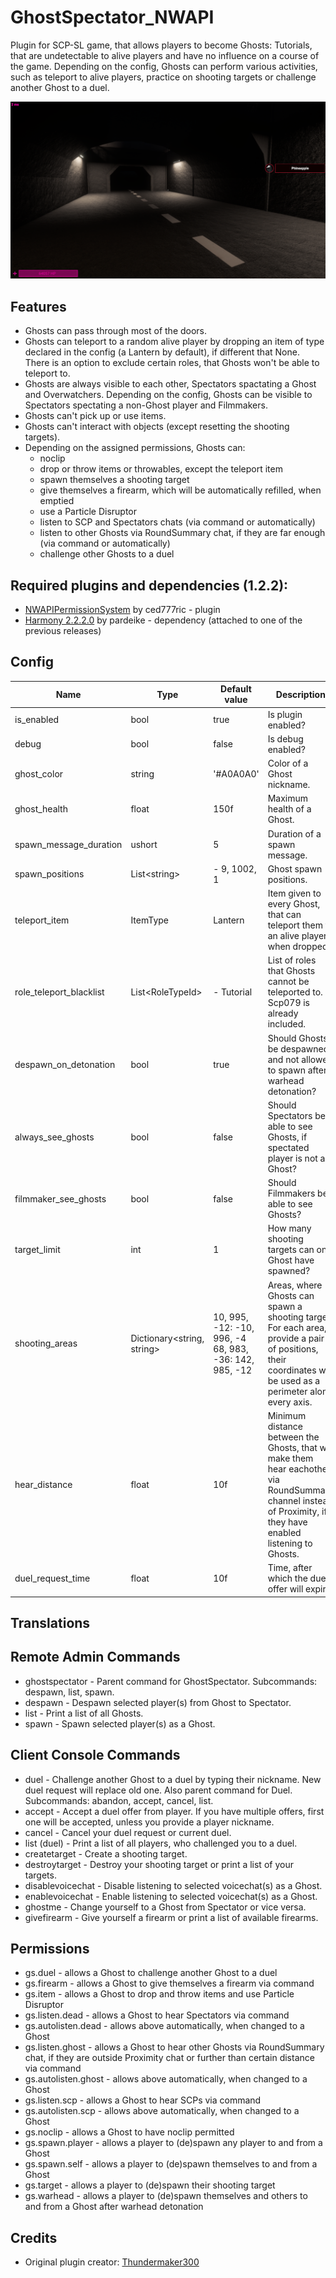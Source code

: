 # GhostSpectator_NWAPI
Plugin for SCP-SL game, that allows players to become Ghosts: Tutorials, that are undetectable to alive players and have no influence on a course of the game. Depending on the config, Ghosts can perform various activities, such as teleport to alive players, practice on shooting targets or challenge another Ghost to a duel.

![Logo](https://github.com/Phineapple18/GhostSpectator_NWPluginAPI/blob/main/Images/GS_Thumbnail.png)

## Features
- Ghosts can pass through most of the doors.
- Ghosts can teleport to a random alive player by dropping an item of type declared in the config (a Lantern by default), if different that None. There is an option to exclude certain roles, that Ghosts won't be able to teleport to.
- Ghosts are always visible to each other, Spectators spactating a Ghost and Overwatchers. Depending on the config, Ghosts can be visible to Spectators spectating a non-Ghost player and Filmmakers.
- Ghosts can't pick up or use items.
- Ghosts can't interact with objects (except resetting the shooting targets).
- Depending on the assigned permissions, Ghosts can:
  * noclip
  * drop or throw items or throwables, except the teleport item
  * spawn themselves a shooting target
  * give themselves a firearm, which will be automatically refilled, when emptied
  * use a Particle Disruptor 
  * listen to SCP and Spectators chats (via command or automatically)
  * listen to other Ghosts via RoundSummary chat, if they are far enough (via command or automatically)
  * challenge other Ghosts to a duel

## Required plugins and dependencies (1.2.2): 
- [NWAPIPermissionSystem](https://github.com/CedModV2/NWAPIPermissionSystem/releases/tag/0.0.6) by ced777ric - plugin
- [Harmony 2.2.2.0](https://github.com/pardeike/Harmony/releases/tag/v2.2.2.0) by pardeike - dependency (attached to one of the previous releases)

## Config
|Name|Type|Default value|Description|
|---|---|---|---|
|is_enabled|bool|true|Is plugin enabled?|
|debug|bool|false|Is debug enabled?|
|ghost_color|string|'#A0A0A0'|Color of a Ghost nickname.|
|ghost_health|float|150f|Maximum health of a Ghost.|
|spawn_message_duration|ushort|5|Duration of a spawn message.|
|spawn_positions|List\<string>|- 9, 1002, 1|Ghost spawn positions.|
|teleport_item|ItemType|Lantern|Item given to every Ghost, that can teleport them to an alive player when dropped.|
|role_teleport_blacklist|List\<RoleTypeId\>|- Tutorial|List of roles that Ghosts cannot be teleported to. Scp079 is already included.|
|despawn_on_detonation|bool|true|Should Ghosts be despawned and not allowed to spawn after warhead detonation?|
|always_see_ghosts|bool|false|Should Spectators be able to see Ghosts, if spectated player is not a Ghost?|
|filmmaker_see_ghosts|bool|false|Should Filmmakers be able to see Ghosts?|
|target_limit|int|1|How many shooting targets can one Ghost have spawned?|
|shooting_areas|Dictionary\<string, string>| 10, 995, -12: -10, 996, -4<br/> 68, 983, -36: 142, 985, -12|Areas, where Ghosts can spawn a shooting target. For each area, provide a pair of positions, their coordinates will be used as a perimeter along every axis.|
|hear_distance|float|10f|Minimum distance between the Ghosts, that will make them hear eachother via RoundSummary channel instead of Proximity, if they have enabled listening to Ghosts.|
|duel_request_time|float|10f|Time, after which the duel offer will expire.|

## Translations

## Remote Admin Commands
- ghostspectator - Parent command for GhostSpectator. Subcommands: despawn, list, spawn.
- despawn - Despawn selected player(s) from Ghost to Spectator.
- list - Print a list of all Ghosts.
- spawn - Spawn selected player(s) as a Ghost.

## Client Console Commands
- duel - Challenge another Ghost to a duel by typing their nickname. New duel request will replace old one. Also parent command for Duel. Subcommands: abandon, accept, cancel, list.
- accept - Accept a duel offer from player. If you have multiple offers, first one will be accepted, unless you provide a player nickname.
- cancel - Cancel your duel request or current duel.
- list (duel) - Print a list of all players, who challenged you to a duel.
- createtarget - Create a shooting target.
- destroytarget - Destroy your shooting target or print a list of your targets.
- disablevoicechat - Disable listening to selected voicechat(s) as a Ghost.
- enablevoicechat - Enable listening to selected voicechat(s) as a Ghost.
- ghostme - Change yourself to a Ghost from Spectator or vice versa.
- givefirearm - Give yourself a firearm or print a list of available firearms.

## Permissions
- gs.duel - allows a Ghost to challenge another Ghost to a duel
- gs.firearm - allows a Ghost to give themselves a firearm via command
- gs.item - allows a Ghost to drop and throw items and use Particle Disruptor
- gs.listen.dead - allows a Ghost to hear Spectators via command
- gs.autolisten.dead - allows above automatically, when changed to a Ghost
- gs.listen.ghost - allows a Ghost to hear other Ghosts via RoundSummary chat, if they are outside Proximity chat or further than certain distance via command
- gs.autolisten.ghost - allows above automatically, when changed to a Ghost
- gs.listen.scp - allows a Ghost to hear SCPs via command
- gs.autolisten.scp - allows above automatically, when changed to a Ghost
- gs.noclip - allows a Ghost to have noclip permitted
- gs.spawn.player - allows a player to (de)spawn any player to and from a Ghost
- gs.spawn.self - allows a player to (de)spawn themselves to and from a Ghost
- gs.target - allows a player to (de)spawn their shooting target
- gs.warhead - allows a player to (de)spawn themselves and others to and from a Ghost after warhead detonation

## Credits
- Original plugin creator: [Thundermaker300](https://github.com/Thundermaker300)
